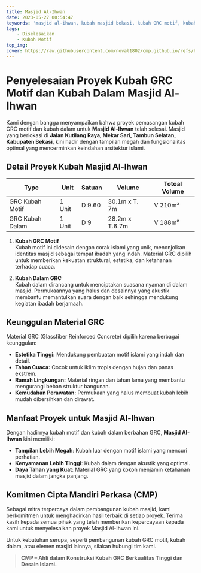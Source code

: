 ```yaml
---
title: Masjid Al-Ihwan
date: 2023-05-27 00:54:47
keywords: 'masjid al-ihwan, kubah masjid bekasi, kubah GRC motif, kubah dalam masjid, konstruksi kubah islami, kubah GRC tambun selatan, kubah masjid modern, jasa pemasangan kubah GRC, arsitektur masjid bekasi, Cipta Mandiri Perkasa'
tags: 
    - Diselesaikan
    - Kubah Motif
top_img:
cover: https://raw.githubusercontent.com/noval1802/cmp.github.io/refs/heads/main/asset/PHOTO-2024-02-25-16-44-51%202.jpg
---
```


# **Penyelesaian Proyek Kubah GRC Motif dan Kubah Dalam Masjid Al-Ihwan**  

Kami dengan bangga menyampaikan bahwa proyek pemasangan kubah GRC motif dan kubah dalam untuk **Masjid Al-Ihwan** telah selesai. Masjid yang berlokasi di **Jalan Kutilang Raya, Mekar Sari, Tambun Selatan, Kabupaten Bekasi**, kini hadir dengan tampilan megah dan fungsionalitas optimal yang mencerminkan keindahan arsitektur islami.  

## **Detail Proyek Kubah Masjid Al-Ihwan**  

|       Type      |  Unit  | Satuan |   Volume    | Totoal Volume |
| --------------- | ------ | ------ | ----------- | ------------- |
| GRC Kubah Motif | 1 Unit | D 9.60 | 30.1m x T. 7m | V 210m² |
| GRC Kubah Dalam | 1 Unit | D 9 | 28.2m x T.6.7m | V 188m² |


1. **Kubah GRC Motif**  
    Kubah motif ini didesain dengan corak islami yang unik, menonjolkan identitas masjid sebagai tempat ibadah yang indah. Material GRC dipilih untuk memberikan kekuatan struktural, estetika, dan ketahanan terhadap cuaca.  

2. **Kubah Dalam GRC**  
   Kubah dalam dirancang untuk menciptakan suasana nyaman di dalam masjid. Permukaannya yang halus dan desainnya yang akustik membantu memantulkan suara dengan baik sehingga mendukung kegiatan ibadah berjamaah.  

## **Keunggulan Material GRC**  
Material GRC (Glassfiber Reinforced Concrete) dipilih karena berbagai keunggulan:  
- **Estetika Tinggi:** Mendukung pembuatan motif islami yang indah dan detail.  
- **Tahan Cuaca:** Cocok untuk iklim tropis dengan hujan dan panas ekstrem.  
- **Ramah Lingkungan:** Material ringan dan tahan lama yang membantu mengurangi beban struktur bangunan.  
- **Kemudahan Perawatan:** Permukaan yang halus membuat kubah lebih mudah dibersihkan dan dirawat.  

## **Manfaat Proyek untuk Masjid Al-Ihwan**  
Dengan hadirnya kubah motif dan kubah dalam berbahan GRC, **Masjid Al-Ihwan** kini memiliki:  
- **Tampilan Lebih Megah**: Kubah luar dengan motif islami yang mencuri perhatian.  
- **Kenyamanan Lebih Tinggi**: Kubah dalam dengan akustik yang optimal.  
- **Daya Tahan yang Kuat**: Material GRC yang kokoh menjamin ketahanan masjid dalam jangka panjang.  

## **Komitmen Cipta Mandiri Perkasa (CMP)**  
Sebagai mitra terpercaya dalam pembangunan kubah masjid, kami berkomitmen untuk menghadirkan hasil terbaik di setiap proyek. Terima kasih kepada semua pihak yang telah memberikan kepercayaan kepada kami untuk menyelesaikan proyek Masjid Al-Ihwan ini.  

Untuk kebutuhan serupa, seperti pembangunan kubah GRC motif, kubah dalam, atau elemen masjid lainnya, silakan hubungi tim kami.  

>**CMP – Ahli dalam Konstruksi Kubah GRC Berkualitas Tinggi dan Desain Islami.**  
